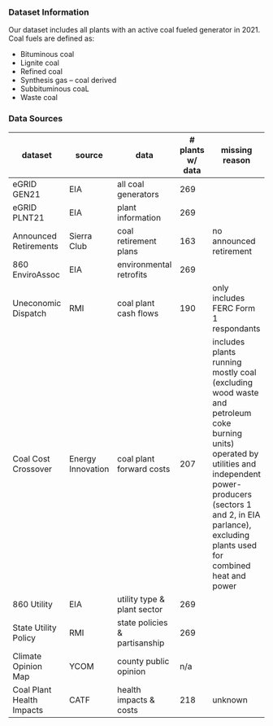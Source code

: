 ### **Dataset Information**
Our dataset includes all plants with an active coal fueled generator in 2021. Coal fuels are defined as:
  - Bituminous coal
  - Lignite coal
  - Refined coal
  - Synthesis gas – coal derived
  - Subbituminous coaL
  - Waste coal
### **Data Sources**
|dataset               |source      |data                   |# plants w/ data  |missing reason         |% coal capacity           |
 |----------------------|------------|-----------------------|------------------|-----------------------|--------------------------|
 |eGRID GEN21           |EIA         |all coal generators    |269               |                       |                          |
 |eGRID PLNT21          |EIA         |plant information      |269               |                       |                          |
 |Announced Retirements |Sierra Club |coal retirement plans  |163               |no announced retirement|40.60%                    |
 |860 EnviroAssoc       |EIA         |environmental retrofits|269               |                       |                          |
 |Uneconomic Dispatch   |RMI         |coal plant cash flows  |190               |only includes FERC Form 1 respondants    |89.73%  |
 |Coal Cost Crossover   |Energy Innovation|coal plant forward costs|207         |includes plants running mostly coal (excluding wood waste and petroleum coke burning units) operated by utilities and independent power-producers (sectors 1 and 2, in EIA parlance), excluding plants used for combined heat and power |95.86%|
 |860 Utility           |EIA         |utility type & plant sector|269               |                       |                          |
 |State Utility Policy  |RMI         |state policies & partisanship|269             |                       |                          |
 |Climate Opinion Map   |YCOM        |county public opinion  |n/a               |                       |                          |
 |Coal Plant Health Impacts    |CATF     |health impacts & costs |218               |unknown                 |97.16%                          |
